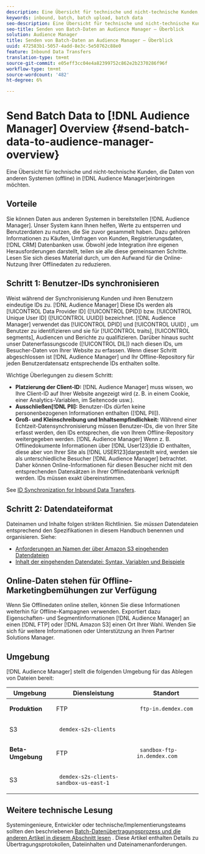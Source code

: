 ```yaml
---
description: Eine Übersicht für technische und nicht-technische Kunden, die Daten aus anderen Systemen (offline) in den Audience Manager bringen möchten.
keywords: inbound, batch, batch upload, batch data
seo-description: Eine Übersicht für technische und nicht-technische Kunden, die Daten aus anderen Systemen (offline) in den Audience Manager bringen möchten. Verwenden Sie dazu die Option zum Hochladen von Stapeln in Audience Manager.
seo-title: Senden von Batch-Daten an Audience Manager – Überblick
solution: Audience Manager
title: Senden von Batch-Daten an Audience Manager – Überblick
uuid: 472583b1-5057-4add-8e3c-5e50762c88e0
feature: Inbound Data Transfers
translation-type: tm+mt
source-git-commit: e05eff3cc04e4a82399752c862e2b2370286f96f
workflow-type: tm+mt
source-wordcount: '482'
ht-degree: 6%

---
```



# Send Batch Data to [!DNL Audience Manager] Overview {#send-batch-data-to-audience-manager-overview}

Eine Übersicht für technische und nicht-technische Kunden, die Daten von anderen Systemen (offline) in [!DNL Audience Manager]einbringen möchten.

## Vorteile

Sie können Daten aus anderen Systemen in bereitstellen [!DNL Audience Manager]. Unser System kann Ihnen helfen, Werte zu entsperren und Benutzerdaten zu nutzen, die Sie zuvor gesammelt haben. Dazu gehören Informationen zu Käufen, Umfragen von Kunden, Registrierungsdaten, [!DNL CRM] Datenbanken usw. Obwohl jede Integration ihre eigenen Herausforderungen darstellt, teilen sie alle diese gemeinsamen Schritte. Lesen Sie sich dieses Material durch, um den Aufwand für die Online-Nutzung Ihrer Offlinedaten zu reduzieren.

## Schritt 1: Benutzer-IDs synchronisieren

Weist während der Synchronisierung Kunden und ihren Benutzern eindeutige IDs zu. [!DNL Audience Manager] Diese IDs werden als [!UICONTROL Data Provider ID] ([!UICONTROL DPID]) bzw. [!UICONTROL Unique User ID] ([!UICONTROL UUID]) bezeichnet. [!DNL Audience Manager] verwendet das [!UICONTROL DPID] und [!UICONTROL UUID] , um Benutzer zu identifizieren und sie für [!UICONTROL traits], [!UICONTROL segments], Audiencen und Berichte zu qualifizieren. Darüber hinaus sucht unser Datenerfassungscode ([!UICONTROL DIL]) nach diesen IDs, um Besucher-Daten von Ihrer Website zu erfassen. Wenn dieser Schritt abgeschlossen ist [!DNL Audience Manager] und Ihr Offline-Repository für jeden Benutzerdatensatz entsprechende IDs enthalten sollte.

Wichtige Überlegungen zu diesem Schritt:

* **Platzierung der Client-ID:** [!DNL Audience Manager] muss wissen, wo Ihre Client-ID auf Ihrer Website angezeigt wird (z. B. in einem Cookie, einer Analytics-Variablen, im Seitencode usw.).
* **Ausschließen[!DNL PII]:** Benutzer-IDs dürfen keine personenbezogenen Informationen enthalten ([!DNL PII]).
* **Groß- und Kleinschreibung und Inhaltsempfindlichkeit:** Während einer Echtzeit-Datensynchronisierung müssen Benutzer-IDs, die von Ihrer Site erfasst werden, den IDs entsprechen, die von Ihrem Offline-Repository weitergegeben werden. [!DNL Audience Manager] Wenn z. B. Offlinedokumente Informationen über [!DNL User123]die ID enthalten, diese aber von Ihrer Site als [!DNL USER123]dargestellt wird, werden sie als unterschiedliche Besucher [!DNL Audience Manager] betrachtet. Daher können Online-Informationen für diesen Besucher nicht mit den entsprechenden Datensätzen in Ihrer Offlinedatenbank verknüpft werden. IDs müssen exakt übereinstimmen.

See [ID Synchronization for Inbound Data Transfers](../../../integration/sending-audience-data/batch-data-transfer-explained/id-sync-http.md).

## Schritt 2: Datendateiformat

Dateinamen und Inhalte folgen strikten Richtlinien. Sie *müssen* Datendateien entsprechend den Spezifikationen in diesem Handbuch benennen und organisieren. Siehe:

* [Anforderungen an Namen der über Amazon S3 eingehenden Datendateien](../../../integration/sending-audience-data/batch-data-transfer-explained/inbound-s3-filenames.md)
* [Inhalt der eingehenden Datendatei: Syntax, Variablen und Beispiele](../../../integration/sending-audience-data/batch-data-transfer-explained/inbound-file-contents.md)

## Online-Daten stehen für Offline-Marketingbemühungen zur Verfügung

Wenn Sie Offlinedaten online stellen, können Sie diese Informationen weiterhin für Offline-Kampagnen verwenden. Exportiert dazu Eigenschaften- und Segmentinformationen [!DNL Audience Manager] an einen [!DNL FTP] oder [!DNL Amazon S3] einen Ort Ihrer Wahl. Wenden Sie sich für weitere Informationen oder Unterstützung an Ihren Partner Solutions Manager.

## Umgebung

[!DNL Audience Manager] stellt die folgenden Umgebung für das Ablegen von Dateien bereit:

<table id="table_A61AA64578944B23B5A7355F2A76E882"> 
 <thead> 
  <tr> 
   <th colname="col1" class="entry"> Umgebung </th> 
   <th colname="col02" class="entry"> Diensleistung </th> 
   <th colname="col2" class="entry"> Standort </th> 
  </tr> 
 </thead>
 <tbody> 
  <tr> 
   <td colname="col1" morerows="1"> <b>Produktion</b> </td> 
   <td colname="col02"> FTP </td> 
   <td colname="col2"> <p> <code> ftp-in.demdex.com</code> </p> </td> 
  </tr> 
  <tr> 
   <td colname="col02"> S3 </td> 
   <td colname="col2"> <p> <code> demdex-s2s-clients</code> </p> </td> 
  </tr> 
  <tr> 
   <td colname="col1" morerows="1"> <b>Beta-Umgebung</b> </td> 
   <td colname="col02"> FTP </td> 
   <td colname="col2"> <p><code> sandbox-ftp-in.demdex.com</code> </p> </td> 
  </tr> 
  <tr> 
   <td colname="col02"> S3 </td> 
   <td colname="col2"> <p> <code> demdex-s2s-clients-sandbox-us-east-1</code> </p> </td> 
  </tr> 
 </tbody> 
</table>

## Weitere technische Lesung

Systemingenieure, Entwickler oder technische/Implementierungsteams sollten den beschriebenen [Batch-Datenübertragungsprozess und die anderen Artikel in diesem Abschnitt lesen](../../../integration/sending-audience-data/batch-data-transfer-explained/batch-data-transfer-explained.md) . Diese Artikel enthalten Details zu Übertragungsprotokollen, Dateiinhalten und Dateinamenanforderungen.
